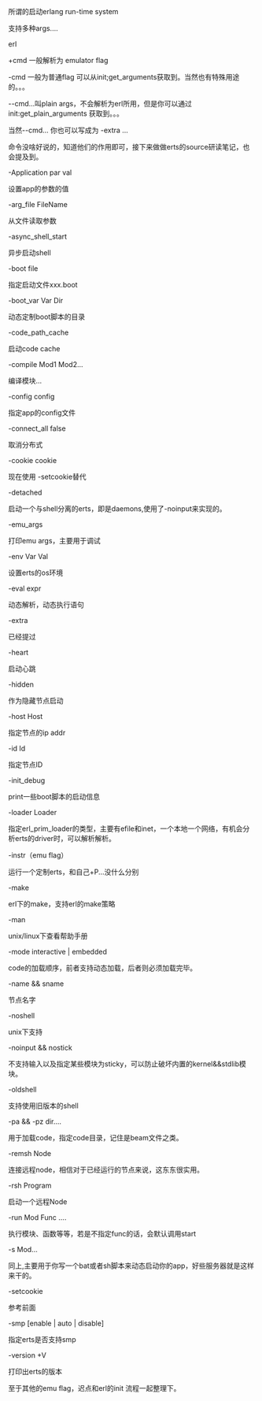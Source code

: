 所谓的启动erlang run-time system



支持多种args....



erl <arguments>



+cmd 一般解析为 emulator flag

-cmd 一般为普通flag 可以从init;get_arguments获取到。当然也有特殊用途的。。。

--cmd...叫plain args，不会解析为erl所用，但是你可以通过init:get_plain_arguments 获取到。。。

当然--cmd...  你也可以写成为 -extra ...



命令没啥好说的，知道他们的作用即可，接下来做做erts的source研读笔记，也会提及到。

-Application par val

设置app的参数的值

-arg_file FileName

从文件读取参数

-async_shell_start

异步启动shell

-boot file

指定启动文件xxx.boot

-boot_var Var Dir

动态定制boot脚本的目录

-code_path_cache

启动code cache

-compile Mod1 Mod2...

编译模块...

-config config

指定app的config文件

-connect_all false

取消分布式

-cookie cookie

现在使用 -setcookie替代

-detached

启动一个与shell分离的erts，即是daemons,使用了-noinput来实现的。

-emu_args

打印emu args，主要用于调试

-env Var Val

设置erts的os环境

-eval expr

动态解析，动态执行语句

-extra

已经提过

-heart

启动心跳

-hidden

作为隐藏节点启动

-host Host

指定节点的ip addr

-id Id

指定节点ID

-init_debug 

print一些boot脚本的启动信息

-loader Loader

指定erl_prim_loader的类型，主要有efile和inet，一个本地一个网络，有机会分析erts的driver时，可以解析解析。

-instr（emu flag）

运行一个定制erts，和自己+P...没什么分别

-make 

erl下的make，支持erl的make策略

-man 

unix/linux下查看帮助手册

-mode interactive | embedded

code的加载顺序，前者支持动态加载，后者则必须加载完毕。

-name && sname

节点名字

-noshell

unix下支持

-noinput && nostick

不支持输入以及指定某些模块为sticky，可以防止破坏内置的kernel&&stdlib模块。

-oldshell

支持使用旧版本的shell

-pa && -pz dir....

用于加载code，指定code目录，记住是beam文件之类。

-remsh Node

连接远程node，相信对于已经运行的节点来说，这东东很实用。

-rsh Program

启动一个远程Node

-run Mod Func ....

执行模块、函数等等，若是不指定func的话，会默认调用start

-s Mod...

同上,主要用于你写一个bat或者sh脚本来动态启动你的app，好些服务器就是这样来干的。

-setcookie

参考前面

-smp [enable | auto | disable]

指定erts是否支持smp

-version +V

打印出erts的版本



至于其他的emu flag，迟点和erl的init 流程一起整理下。